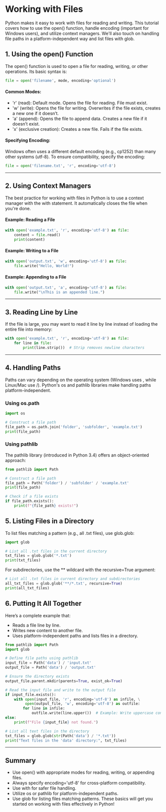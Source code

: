 # Working with Files

Python makes it easy to work with files for reading and writing. This tutorial covers how to use the open() function, handle encoding (important for Windows users), and utilize context managers. We'll also touch on handling file paths in a platform-independent way and list files with glob.

## 1. Using the open() Function
The open() function is used to open a file for reading, writing, or other operations. Its basic syntax is:

```python
file = open('filename', mode, encoding='optional')
```
#### Common Modes:
- 'r' (read): Default mode. Opens the file for reading. File must exist.
- 'w' (write): Opens the file for writing. Overwrites if the file exists, creates a new one if it doesn’t.
- 'a' (append): Opens the file to append data. Creates a new file if it doesn’t exist.
- 'x' (exclusive creation): Creates a new file. Fails if the file exists.

#### Specifying Encoding:
Windows often uses a different default encoding (e.g., cp1252) than many other systems (utf-8). To ensure compatibility, specify the encoding:
```python
file = open('filename.txt', 'r', encoding='utf-8')
```
---
## 2. Using Context Managers
The best practice for working with files in Python is to use a context manager with the with statement. It automatically closes the file when you're done.

#### Example: Reading a File
```python
with open('example.txt', 'r', encoding='utf-8') as file:
    content = file.read()
    print(content)
```
#### Example: Writing to a File
```python
with open('output.txt', 'w', encoding='utf-8') as file:
    file.write("Hello, World!")
```
#### Example: Appending to a File
```python
with open('output.txt', 'a', encoding='utf-8') as file:
    file.write("\nThis is an appended line.")
```
---
## 3. Reading Line by Line
If the file is large, you may want to read it line by line instead of loading the entire file into memory:

```python
with open('example.txt', 'r', encoding='utf-8') as file:
    for line in file:
        print(line.strip())  # Strip removes newline characters
```
---
## 4. Handling Paths
Paths can vary depending on the operating system (Windows uses \, while Linux/Mac use /). Python's os and pathlib libraries make handling paths platform-independent.
### Using os.path
```python
import os

# Construct a file path
file_path = os.path.join('folder', 'subfolder', 'example.txt')
print(file_path)
```
### Using pathlib
The pathlib library (introduced in Python 3.4) offers an object-oriented approach:
```python
from pathlib import Path

# Construct a file path
file_path = Path('folder') / 'subfolder' / 'example.txt'
print(file_path)

# Check if a file exists
if file_path.exists():
    print(f"{file_path} exists!")
```

## 5. Listing Files in a Directory
To list files matching a pattern (e.g., all .txt files), use glob.glob:
```python
import glob

# List all .txt files in the current directory
txt_files = glob.glob('*.txt')
print(txt_files)
```
For subdirectories, use the ** wildcard with the recursive=True argument:

```python
# List all .txt files in current directory and subdirectories
all_txt_files = glob.glob('**/*.txt', recursive=True)
print(all_txt_files)
```

## 6. Putting It All Together

Here’s a complete example that:

- Reads a file line by line.
- Writes new content to another file.
- Uses platform-independent paths and lists files in a directory.

```python
from pathlib import Path
import glob

# Define file paths using pathlib
input_file = Path('data') / 'input.txt'
output_file = Path('data') / 'output.txt'

# Ensure the directory exists
output_file.parent.mkdir(parents=True, exist_ok=True)

# Read the input file and write to the output file
if input_file.exists():
    with open(input_file, 'r', encoding='utf-8') as infile, \
         open(output_file, 'w', encoding='utf-8') as outfile:
        for line in infile:
            outfile.write(line.upper())  # Example: Write uppercase content
else:
    print(f"File {input_file} not found.")

# List all text files in the directory
txt_files = glob.glob(str(Path('data') / '*.txt'))
print("Text files in the 'data' directory:", txt_files)
```
---
## Summary
- Use open() with appropriate modes for reading, writing, or appending files.
- Always specify encoding='utf-8' for cross-platform compatibility.
- Use with for safer file handling.
- Utilize os or pathlib for platform-independent paths.
- Use glob for listing files matching patterns.
These basics will get you started on working with files effectively in Python!
